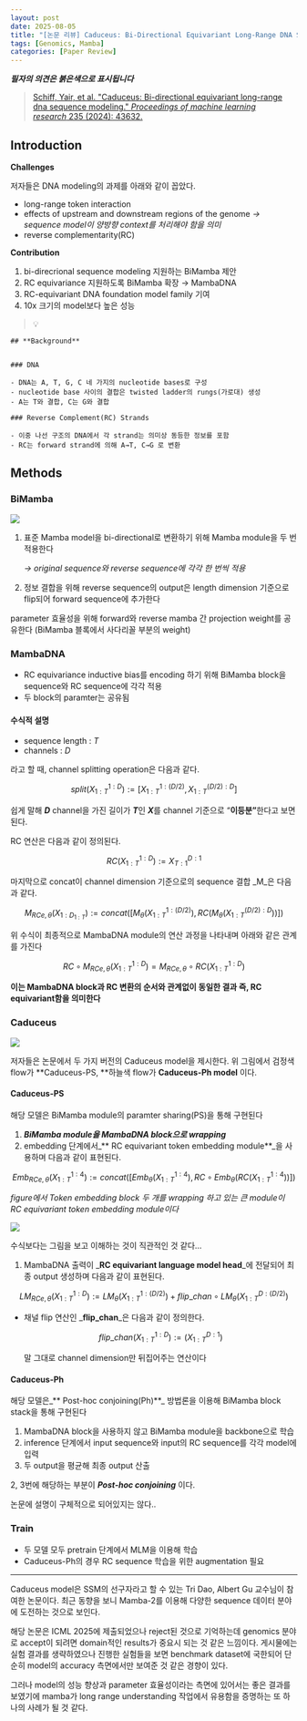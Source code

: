 ```yaml
---
layout: post
date: 2025-08-05
title: "[논문 리뷰] Caduceus: Bi-Directional Equivariant Long-Range DNA Sequence Modeling"
tags: [Genomics, Mamba]
categories: [Paper Review]
---
```


<span class="notion-red">_**필자의 의견은 붉은색으로 표시됩니다**_</span>


> [Schiff, Yair, et al. "Caduceus: Bi-directional equivariant long-range dna sequence modeling." ](https://pmc.ncbi.nlm.nih.gov/articles/PMC12189541/)[_Proceedings of machine learning research_](https://pmc.ncbi.nlm.nih.gov/articles/PMC12189541/)[ 235 (2024): 43632.](https://pmc.ncbi.nlm.nih.gov/articles/PMC12189541/)



## Introduction


**Challenges**


저자들은 DNA modeling의 과제를 아래와 같이 꼽았다.

- long-range token interaction
- effects of upstream and downstream regions of the genome 
_→ sequence model이 양방향 context를 처리해야 함을 의미_
- reverse complementarity(RC)

**Contribution**

1. bi-direcrional sequence modeling 지원하는 BiMamba 제안
1. RC equivariance 지원하도록 BiMamba 확장 → MambaDNA
1. RC-equivariant DNA foundation model family 기여
1. 10x 크기의 model보다 높은 성능

> 💡 


	## **Background**


	### DNA

	- DNA는 A, T, G, C 네 가지의 nucleotide bases로 구성
	- nucleotide base 사이의 결합은 twisted ladder의 rungs(가로대) 생성
	- A는 T와 결합, C는 G와 결합

	### Reverse Complement(RC) Strands

	- 이중 나선 구조의 DNA에서 각 strand는 의미상 동등한 정보를 포함
	- RC는 forward strand에 의해 A→T, C→G 로 변환


## Methods



### BiMamba


![](https://prod-files-secure.s3.us-west-2.amazonaws.com/542b861c-36a8-4051-84e5-8804b6728dba/2c247d59-7815-4980-99f0-8f0d21f445a7/image.png?X-Amz-Algorithm=AWS4-HMAC-SHA256&X-Amz-Content-Sha256=UNSIGNED-PAYLOAD&X-Amz-Credential=ASIAZI2LB4662MFUQBUK%2F20250810%2Fus-west-2%2Fs3%2Faws4_request&X-Amz-Date=20250810T220100Z&X-Amz-Expires=3600&X-Amz-Security-Token=IQoJb3JpZ2luX2VjEKH%2F%2F%2F%2F%2F%2F%2F%2F%2F%2FwEaCXVzLXdlc3QtMiJIMEYCIQCr9QAJzcKYBmBjhOuVmCRbO2Itp9jSi5U5Ebk1%2Fq33mwIhAK44YGR9PcfcGA9Wbrl5HSnqOz12%2Bk7MEWKWFnDOS8s2KogECNr%2F%2F%2F%2F%2F%2F%2F%2F%2F%2FwEQABoMNjM3NDIzMTgzODA1Igz7TIkO6NaIU8CbV0cq3APKxRD259H8G7xIsUubV9CrmzslYBE%2BTfpIT6V%2BF2HHXbXF2RwHlPd6Eul4%2BqzKkv6IrGnUIsd7rvfAuCb8VpAuy%2FlnfnalkeYiZX4mrKdQdHwu1voapDKaEsCIh3Acn0CfYLEhx8lxEEEhw6XfbeqGSLvelz0Nlgq3Fm%2BJ20LmeZSliDljtYUe9qLdMoo%2FafACUGGrWftKfDefee107%2B6xebjjLLREOHF6TZ%2F9QRHeM2JOhtHoziCsiJYVQkr7Bwuu1vmH1p8X7QTNIDComb2jajr6lmMjCZ6n5XWycJ6ZSaxAMhwoK7qWuOTO7FB1ElIPxfwqSXp4TV70yhdM3klZNHM87DCJAzUAe3xfdkhOIDxc1BwiI90D9S5zrVYnj6WSvdKvZ87dF300Qzjwq5pOGsG6kRkzbq2P4fA6xtzE7kGyQgsoiFD3hp%2FZbNs1YFse%2BticmcjnTPZ%2FBdOKU4Ci%2FERLp8O4Qi0BfzSbUOugeFWlwtYus3glODUMaMY%2BBFanBSjJ7glHG0DLMA3wlRCKbmO0N90ho%2BV7tReOuU3H2baOlPR6Lh73gSny%2BzDZDk%2FM%2B3xdBBj2VHmvRQHK%2FVeRXqwIuEzsEXttpuiwIw0YwzJ9CZq32RRxzodm2DDJn%2BPEBjqkARgcuvC57zFc1dRqbRzYuXSrUHvNpmubK5TRozPpOhsR2R1C8YNREHmDd0uG%2Fh97fKSwpEzz5dyIfhlnap0tKMECydkcFOEX1XBn%2F%2FTHfCkthD4UyvIqE7Y%2FpX8C%2FIj7OPR2%2BUSBy%2FFQBSNbkYDGKqMeC%2BdXpDo0kGV%2B2MSXhEQ5gqK7sRGFTdTjW9G4vbYdZ04dcndPZ%2BXUa0y8F42IQfJ97xyO&X-Amz-Signature=a51cb101ebf7e29dd76d52381724b9278fc6c1dcb81b70a8ebdd99f19195bb44&X-Amz-SignedHeaders=host&x-amz-checksum-mode=ENABLED&x-id=GetObject)

1. 표준 Mamba model을 bi-directional로 변환하기 위해 Mamba module을 두 번 적용한다

	_→ original sequence와 reverse sequence에 각각 한 번씩 적용_

1. 정보 결합을 위해 reverse sequence의 output은 length dimension 기준으로 flip되어 forward sequence에 추가한다

parameter 효율성을 위해 forward와 reverse mamba 간 projection weight를 공유한다 (BiMamba 블록에서 사다리꼴 부분의 weight)



### MambaDNA

- RC equivariance inductive bias를 encoding 하기 위해 BiMamba block을 sequence와 RC sequence에 각각 적용
- 두 block의 paramter는 공유됨


#### 수식적 설명

- sequence length : _T_
- channels : _D_

라고 할 때,  channel splitting operation은 다음과 같다.


$$
split(X^{1:D}_{1:T}):=[X^{1:(D/2)}_{1:T},X^{(D/2):D}_{1:T}]
$$


<span class="notion-red">쉽게 말해 </span><span class="notion-red">_**D**_</span><span class="notion-red"> channel을 가진 길이가 </span><span class="notion-red">_**T**_</span><span class="notion-red">인 </span><span class="notion-red">_**X**_</span><span class="notion-red">를 channel 기준으로 “</span><span class="notion-red">**이등분”**</span><span class="notion-red">한다고 보면 된다.</span>


RC 연산은 다음과 같이 정의된다.


$$
RC(X^{1:D}_{1:T}):=X^{D:1}_{T:1}
$$


마지막으로 concat이 channel dimension 기준으로의 sequence 결합 _M_은 다음과 같다.


$$
M_{RCe,\theta}(X_{1:D_{1:T}}):=concat([M_{\theta}(X^{1:(D/2)}_{1:T}),RC(M_{\theta}(X^{(D/2):D}_{1:T}))])
$$


위 수식이 최종적으로 MambaDNA module의 연산 과정을 나타내며 아래와 같은 관계를 가진다


$$
RC\circ M_{RCe,\theta}(X^{1:D}_{1:T}) = M_{RCe,\theta} \circ RC(X^{1:D}_{1:T})
$$


**이는 MambaDNA block과 RC 변환의 순서와 관계없이 동일한 결과 즉, RC equivariant함을 의미한다**



### Caduceus


![](https://prod-files-secure.s3.us-west-2.amazonaws.com/542b861c-36a8-4051-84e5-8804b6728dba/f94a60d7-8145-473b-aef9-7c68d3ec604a/image.png?X-Amz-Algorithm=AWS4-HMAC-SHA256&X-Amz-Content-Sha256=UNSIGNED-PAYLOAD&X-Amz-Credential=ASIAZI2LB4662MFUQBUK%2F20250810%2Fus-west-2%2Fs3%2Faws4_request&X-Amz-Date=20250810T220100Z&X-Amz-Expires=3600&X-Amz-Security-Token=IQoJb3JpZ2luX2VjEKH%2F%2F%2F%2F%2F%2F%2F%2F%2F%2FwEaCXVzLXdlc3QtMiJIMEYCIQCr9QAJzcKYBmBjhOuVmCRbO2Itp9jSi5U5Ebk1%2Fq33mwIhAK44YGR9PcfcGA9Wbrl5HSnqOz12%2Bk7MEWKWFnDOS8s2KogECNr%2F%2F%2F%2F%2F%2F%2F%2F%2F%2FwEQABoMNjM3NDIzMTgzODA1Igz7TIkO6NaIU8CbV0cq3APKxRD259H8G7xIsUubV9CrmzslYBE%2BTfpIT6V%2BF2HHXbXF2RwHlPd6Eul4%2BqzKkv6IrGnUIsd7rvfAuCb8VpAuy%2FlnfnalkeYiZX4mrKdQdHwu1voapDKaEsCIh3Acn0CfYLEhx8lxEEEhw6XfbeqGSLvelz0Nlgq3Fm%2BJ20LmeZSliDljtYUe9qLdMoo%2FafACUGGrWftKfDefee107%2B6xebjjLLREOHF6TZ%2F9QRHeM2JOhtHoziCsiJYVQkr7Bwuu1vmH1p8X7QTNIDComb2jajr6lmMjCZ6n5XWycJ6ZSaxAMhwoK7qWuOTO7FB1ElIPxfwqSXp4TV70yhdM3klZNHM87DCJAzUAe3xfdkhOIDxc1BwiI90D9S5zrVYnj6WSvdKvZ87dF300Qzjwq5pOGsG6kRkzbq2P4fA6xtzE7kGyQgsoiFD3hp%2FZbNs1YFse%2BticmcjnTPZ%2FBdOKU4Ci%2FERLp8O4Qi0BfzSbUOugeFWlwtYus3glODUMaMY%2BBFanBSjJ7glHG0DLMA3wlRCKbmO0N90ho%2BV7tReOuU3H2baOlPR6Lh73gSny%2BzDZDk%2FM%2B3xdBBj2VHmvRQHK%2FVeRXqwIuEzsEXttpuiwIw0YwzJ9CZq32RRxzodm2DDJn%2BPEBjqkARgcuvC57zFc1dRqbRzYuXSrUHvNpmubK5TRozPpOhsR2R1C8YNREHmDd0uG%2Fh97fKSwpEzz5dyIfhlnap0tKMECydkcFOEX1XBn%2F%2FTHfCkthD4UyvIqE7Y%2FpX8C%2FIj7OPR2%2BUSBy%2FFQBSNbkYDGKqMeC%2BdXpDo0kGV%2B2MSXhEQ5gqK7sRGFTdTjW9G4vbYdZ04dcndPZ%2BXUa0y8F42IQfJ97xyO&X-Amz-Signature=49435fb48f0e39255d5ba7fb206a567526bfaf03f56ba2b6db863ab0475edc40&X-Amz-SignedHeaders=host&x-amz-checksum-mode=ENABLED&x-id=GetObject)


저자들은 논문에서 두 가지 버전의 Caduceus model을 제시한다. 위 그림에서 검정색 flow가 **Caduceus-PS, **하늘색 flow가 **Caduceus-Ph model** 이다.



#### Caduceus-PS


해당 모델은 BiMamba module의 paramter sharing(PS)을 통해 구현된다

1. _**BiMamba module을 MambaDNA block으로 wrapping**_
1. embedding 단계에서_** RC equivariant token embedding module**_을 사용하며 다음과 같이 표현된다.

$$
Emb_{RCe,\theta}(X^{1:4}_{1:T}):=concat([Emb_{\theta}(X^{1:4}_{1:T}),RC \circ Emb_{\theta}(RC(X^{1:4}_{1:T}))])
$$


_figure에서 Token embedding block 두 개를 wrapping 하고 있는 큰 module이 RC equivariant token embedding module이다_


![](https://prod-files-secure.s3.us-west-2.amazonaws.com/542b861c-36a8-4051-84e5-8804b6728dba/b175e4da-71eb-4e91-8c23-a06dabe673c9/image.png?X-Amz-Algorithm=AWS4-HMAC-SHA256&X-Amz-Content-Sha256=UNSIGNED-PAYLOAD&X-Amz-Credential=ASIAZI2LB4662MFUQBUK%2F20250810%2Fus-west-2%2Fs3%2Faws4_request&X-Amz-Date=20250810T220100Z&X-Amz-Expires=3600&X-Amz-Security-Token=IQoJb3JpZ2luX2VjEKH%2F%2F%2F%2F%2F%2F%2F%2F%2F%2FwEaCXVzLXdlc3QtMiJIMEYCIQCr9QAJzcKYBmBjhOuVmCRbO2Itp9jSi5U5Ebk1%2Fq33mwIhAK44YGR9PcfcGA9Wbrl5HSnqOz12%2Bk7MEWKWFnDOS8s2KogECNr%2F%2F%2F%2F%2F%2F%2F%2F%2F%2FwEQABoMNjM3NDIzMTgzODA1Igz7TIkO6NaIU8CbV0cq3APKxRD259H8G7xIsUubV9CrmzslYBE%2BTfpIT6V%2BF2HHXbXF2RwHlPd6Eul4%2BqzKkv6IrGnUIsd7rvfAuCb8VpAuy%2FlnfnalkeYiZX4mrKdQdHwu1voapDKaEsCIh3Acn0CfYLEhx8lxEEEhw6XfbeqGSLvelz0Nlgq3Fm%2BJ20LmeZSliDljtYUe9qLdMoo%2FafACUGGrWftKfDefee107%2B6xebjjLLREOHF6TZ%2F9QRHeM2JOhtHoziCsiJYVQkr7Bwuu1vmH1p8X7QTNIDComb2jajr6lmMjCZ6n5XWycJ6ZSaxAMhwoK7qWuOTO7FB1ElIPxfwqSXp4TV70yhdM3klZNHM87DCJAzUAe3xfdkhOIDxc1BwiI90D9S5zrVYnj6WSvdKvZ87dF300Qzjwq5pOGsG6kRkzbq2P4fA6xtzE7kGyQgsoiFD3hp%2FZbNs1YFse%2BticmcjnTPZ%2FBdOKU4Ci%2FERLp8O4Qi0BfzSbUOugeFWlwtYus3glODUMaMY%2BBFanBSjJ7glHG0DLMA3wlRCKbmO0N90ho%2BV7tReOuU3H2baOlPR6Lh73gSny%2BzDZDk%2FM%2B3xdBBj2VHmvRQHK%2FVeRXqwIuEzsEXttpuiwIw0YwzJ9CZq32RRxzodm2DDJn%2BPEBjqkARgcuvC57zFc1dRqbRzYuXSrUHvNpmubK5TRozPpOhsR2R1C8YNREHmDd0uG%2Fh97fKSwpEzz5dyIfhlnap0tKMECydkcFOEX1XBn%2F%2FTHfCkthD4UyvIqE7Y%2FpX8C%2FIj7OPR2%2BUSBy%2FFQBSNbkYDGKqMeC%2BdXpDo0kGV%2B2MSXhEQ5gqK7sRGFTdTjW9G4vbYdZ04dcndPZ%2BXUa0y8F42IQfJ97xyO&X-Amz-Signature=822bbfa4f45199b78cdf79c3feb4912a85a6de1d2e5c8d029ff1445a38ad3b58&X-Amz-SignedHeaders=host&x-amz-checksum-mode=ENABLED&x-id=GetObject)


<span class="notion-red">수식보다는 그림을 보고 이해하는 것이 직관적인 것 같다…</span>

1. MambaDNA 출력이 _**RC equivariant language model head**_에 전달되어 최종 output 생성하며 다음과 같이 표현된다.

$$
LM_{RCe,\theta}(X^{1:D}_{1:T}):= LM_{\theta}(X^{1:(D/2)}_{1:T})+flip\_chan\circ LM_{\theta}(X^{D:(D/2)}_{1:T})
$$

- 채널 flip 연산인 _**flip\_chan**_은 다음과 같이 정의한다.

	$$
	flip\_chan(X^{1:D}_{1:T}):=(X^{D:1}_{1:T})
	$$


	말 그대로 channel dimension만 뒤집어주는 연산이다



#### Caduceus-Ph


해당 모델은_** Post-hoc conjoining(Ph)**_ 방법론을 이용해 BiMamba block stack을 통해 구현된다

1. MambaDNA block을 사용하지 않고 BiMamba module을 backbone으로 학습
1. inference 단계에서 input sequence와 input의 RC sequence를 각각 model에 입력
1. 두 output을 평균해 최종 output 산출

2, 3번에 해당하는 부분이 _**Post-hoc conjoining**_ 이다.


<span class="notion-red">논문에 설명이 구체적으로 되어있지는 않다..</span>



### Train

- 두 모델 모두 pretrain 단계에서 MLM을 이용해 학습
- Caduceus-Ph의 경우 RC sequence 학습을 위한 augmentation 필요

---


<span class="notion-red">Caduceus model은 SSM의 선구자라고 할 수 있는 Tri Dao, Albert Gu 교수님이 참여한 논문이다. 최근 동향을 보니 Mamba-2를 이용해 다양한 sequence 데이터 분야에 도전하는 것으로 보인다.</span>


<span class="notion-red">해당 논문은 ICML 2025에 제출되었으나 reject된 것으로 기억하는데 genomics 분야로 accept이 되려면 domain적인 results가 중요시 되는 것 같은 느낌이다. 게시물에는 실험 결과를 생략하였으나 진행한 실험들을 보면 benchmark dataset에 국한되어 단순히 model의 accuracy 측면에서만 보여준 것 같은 경향이 있다.</span>


<span class="notion-red">그러나 model의 성능 향상과 parameter 효율성이라는 측면에 있어서는 좋은 결과를 보였기에 mamba가 long range understanding 작업에서 유용함을 증명하는 또 하나의 사례가 될 것 같다.</span>

